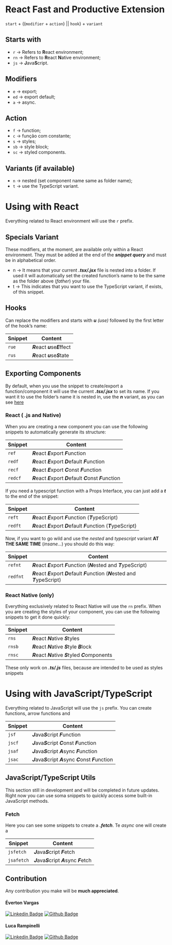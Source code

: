 # React Fast and Productive Extension

`start` + ((`modifier` + `action`) || `hook`) + `variant`

## Starts with

- `r`  → Refers to **R**eact environment;
- `rn` → Refers to **R**eact **N**ative environment;
- `js` → **J**ava**S**cript.

## Modifiers

- `e` → export;
- `ed` → export default;
- `a` → async.

## Action

- `f` → function;
- `c` → função com constante;
- `s` → styles;
- `sb` → style block;
- `sc` → styled components.

## Variants (if available)

- `n` → nested (set component name same as folder name);
- `t` → use the TypeScript variant.

# Using with React

Everything related to React environment will use the `r` prefix.

## Specials Variant

These modifiers, at the moment, are available only within a React environment. They must be added at the end of the ***snippet query*** and must be in alphabetical order.

- n → It means that your current ***.tsx/.jsx*** file is nested into a folder. If used it will automatically set the created function’s name to be the same as the folder above (*father*) your file.
- t → This indicates that you want to use the TypeScript variant, if exists, of this snippet.

## Hooks

Can replace the modifiers and starts with ***u** (use)* followed by the first letter of the hook’s name:

| Snippet | Content |
| --- | --- |
| `rue` | ***R***eact ***u***se***E***ffect |
| `rus` | ***R***eact ***u***se***S***tate |

## Exporting Components

By default, when you use the snippet to create/export a function/component it will use the current ***.tsx/.jsx*** to set its name. If you want it to use the folder’s name it is nested in, use the ***n*** variant, as you can see [here](https://github.com/evertonvargas/react-snippets-extension/edit/vscode-extension/README.md#specials-variant)

### React ( .js and Native)

When you are creating a new component you can use the following snippets to automatically generate its structure: 

| Snippet | Content |
| --- | --- |
| `ref` | ***R***eact ***E***xport ***F***unction |
| `redf` | ***R***eact ***E***xport ***D***efault ***F***unction |
| `recf` | ***R***eact ***E***xport ***C***onst ***F***unction |
| `redcf` | ***R***eact ***E***xport ***D***efault ***C***onst ***F***unction |

If you need a typescript function with a Props Interface, you can just add a ***t*** to the end of the snippet:

| Snippet | Content |
| --- | --- |
| `reft` | ***R***eact ***E***xport ***F***unction (***T***ypeScript) |
| `redft` | ***R***eact ***E***xport ***D***efault ***F***unction (***T***ypeScript) |

Now, if you want to go wild and use the *nested* and *typescript* variant **AT THE SAME TIME** (*insane…*) you should do this way:

| Snippet | Content |
| --- | --- |
| `refnt` | ***R***eact ***E***xport ***F***unction (***N***ested and ***T***ypeScript) |
| `redfnt` | ***R***eact ***E***xport ***D***efault ***F***unction (***N***ested and ***T***ypeScript) |

### React Native (only)

Everything exclusively related to React Native will use the `rn` prefix. When you are creating the styles of your component, you can use the following snippets to get it done quickly: 

| Snippet | Content |
| --- | --- |
|`rns`| ***R***eact ***N***ative ***S***tyles |
|`rnsb` | ***R***eact ***N***ative ***S***tyle ***B***lock |
|`rnsc` | ***R***eact ***N***ative ***S***tyled ***C***omponents |

These only work on ***.ts/.js*** files, because are intended to be used as styles snippets

# Using with JavaScript/TypeScript

Everything related to JavaScript will use the `js` prefix. You can create functions,  arrow functions and 

| Snippet | Content |
| --- | --- |
| `jsf` | ***J***ava***S***cript ***F***unction |
| `jscf` | ***J***ava***S***cript ***C***onst ***F***unction |
| `jsaf` | ***J***ava***S***cript ***A***sync ***F***unction |
| `jsac` | ***J***ava***S***cript ***A***sync ***C***onst ***F***unction |

## JavaScript/TypeScript Utils

This section still in development and will be completed in future updates. Right now you can use soma snippets to quickly access some built-in JavaScript methods.

### Fetch

Here you can see some snippets to create a ***.fetch***. Te *async* one will create a 

| Snippet | Content |
| --- | --- |
| `jsfetch` | ***J***ava***S***cript ***F***etch |
| `jsafetch` | ***J***ava***S***cript ***A***sync ***F***etch |

## Contribution
Any contribution you make will be **much appreciated**.

#### Éverton Vargas

[![Linkedin Badge](https://img.shields.io/badge/-Linkedin-blue?style=flat-square&logo=Linkedin&logoColor=white&link=https://www.linkedin.com/in/https://www.linkedin.com/in/everton-vargas/)](https://www.linkedin.com/in/everton-vargas/) 
[![Github Badge](https://img.shields.io/badge/-github.com//evertonvargas-black?style=flat-square&logo=Github&logoColor=white)](https://github.com/evertonvargas)

#### Luca Rampinelli
[![Linkedin Badge](https://img.shields.io/badge/-Linkedin-blue?style=flat-square&logo=Linkedin&logoColor=white&link=https://www.linkedin.com/in/https://www.linkedin.com/in/lucarampi/)](https://www.linkedin.com/in/lucarampi/) 
[![Github Badge](https://img.shields.io/badge/-github.com//lucarampi-black?style=flat-square&logo=Github&logoColor=white)](https://github.com/lucarampi)
